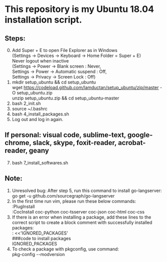 # This repository is my Ubuntu 18.04 installation script.

## Steps:  
0. Add Super + E to open File Explorer as in Windows  
   (Settings -> Devices -> Keyboard -> Home Folder = Super + E)  
   Never logout when inactive  
   (Settings -> Power -> Blank screen : Never,  
    Settings -> Power -> Automatic suspend : Off,  
    Settings -> Privacy -> Screen Lock : Off)
1. mkdir setup_ubuntu && cd setup_ubuntu  
   wget https://codeload.github.com/lamductan/setup_ubuntu/zip/master -O setup_ubuntu.zip  
   unzip setup_ubuntu.zip && cd setup_ubuntu-master
2. bash 2_init.sh
3. source ~/.bashrc
4. bash 4_install_packages.sh
5. Log out and log in again.

## If personal: visual code, sublime-text, google-chrome, slack, skype, foxit-reader, acrobat-reader, geany
7. bash 7_install_softwares.sh

## Note:
1. Unresolved bug: After step 5, run this command to install go-langserver:  
   go get -u github.com/sourcegraph/go-langserver
3. In the first time run vim, please run these below commands:  
   :PlugInstall  
   :CocInstall coc-python coc-tsserver coc-json coc-html coc-css
3. If there is an error when installing a package, add these lines to the correct script to create a block comment
   with successfully installed packages:  
     : <<'IGNORED_PACKAGES'  
     ###code to install packages  
     IGNORED_PACKAGES
4. To check a package with pkgconfig, use command:  
     pkg-config --modversion <package-name>   
   
